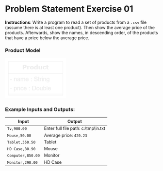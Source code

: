 # Problem Statement Exercise 01

**Instructions**: Write a program to read a set of products from a `.csv` file (assume there is at least one product). Then show the average price of the products. Afterwards, show the names, in descending order, of the products that have a price below the average price.

### Product Model

![Product Model](https://github.com/souzafcharles/Complete-Java-Object-Oriented-Programming-and-Projects/blob/master/Section_P16_Functional_Programming_and_Lambda_Expressions/ProblemStatementExercise01/product-model.png)

### Example Inputs and Outputs:

| **Input**             | **Output**                          |
|-----------------------|-------------------------------------|
| `Tv,900.00`           | Enter full file path: c:\tmp\in.txt |
| `Mouse,50.00`         | Average price:  `420.23 `           |
| `Tablet,350.50`       | Tablet                              |
| `HD Case,80.90`       | Mouse                               |
| `Computer,850.00`     | Monitor                             |
| `Monitor,290.00`      | HD Case                             |


